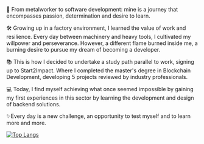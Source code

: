🔧 From metalworker to software development: mine is a journey that encompasses passion, determination and desire to learn.

🛠️ Growing up in a factory environment, I learned the value of work and resilience. Every day between machinery and heavy tools, I cultivated my willpower and perseverance. However, a different flame burned inside me, a burning desire to pursue my dream of becoming a developer.

📚 This is how I decided to undertake a study path parallel to work, signing up to Start2Impact. Where I completed the master's degree in Blockchain Development, developing 5 projects reviewed by industry professionals.

💻 Today, I find myself achieving what once seemed impossible by gaining my first experiences in this sector by learning the development and design of backend solutions.

✨Every day is a new challenge, an opportunity to test myself and to learn more and more.

[![Top Langs](https://github-readme-stats.vercel.app/api/top-langs/?username=Kaido997)](https://github.com/Kaido997)

